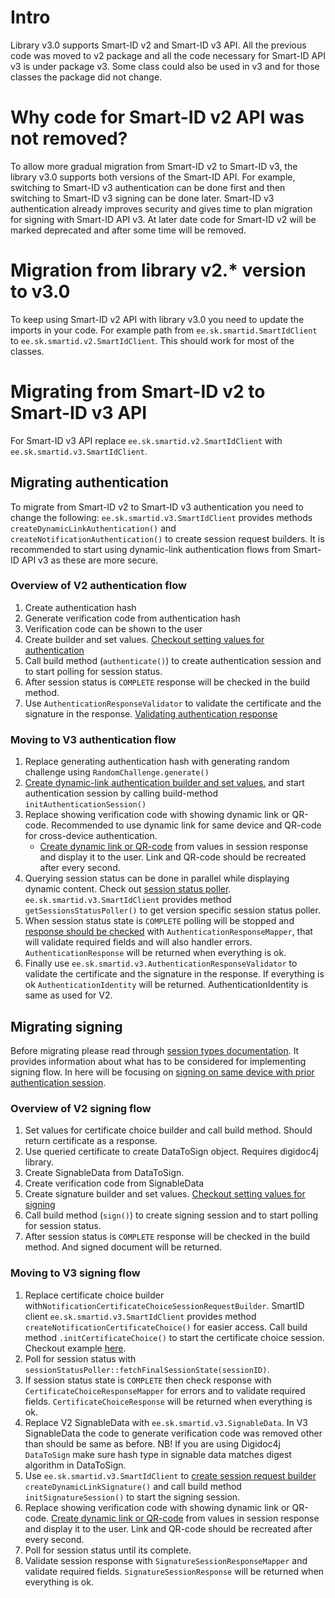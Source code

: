 # Intro

Library v3.0 supports Smart-ID v2 and Smart-ID v3 API.
All the previous code was moved to v2 package and all the code necessary for Smart-ID API v3 is under package v3. 
Some class could also be used in v3 and for those classes the package did not change.

# Why code for Smart-ID v2 API was not removed?

To allow more gradual migration from Smart-ID v2 to Smart-ID v3, the library v3.0 supports both versions of the Smart-ID API.
For example, switching to Smart-ID v3 authentication can be done first and then switching to Smart-ID v3 signing can be done later. 
Smart-ID v3 authentication already improves security and gives time to plan migration for signing with Smart-ID API v3. 
At later date code for Smart-ID v2 will be marked deprecated and after some time will be removed. 

# Migration from library v2.* version to v3.0

To keep using Smart-ID v2 API with library v3.0 you need to update the imports in your code. 
For example path from `ee.sk.smartid.SmartIdClient` to `ee.sk.smartid.v2.SmartIdClient`. This should work for most of the classes.

# Migrating from Smart-ID v2 to Smart-ID v3 API

For Smart-ID v3 API replace `ee.sk.smartid.v2.SmartIdClient` with `ee.sk.smartid.v3.SmartIdClient`.

## Migrating authentication

To migrate from Smart-ID v2 to Smart-ID v3 authentication you need to change the following:
`ee.sk.smartid.v3.SmartIdClient` provides methods `createDynamicLinkAuthentication()` and `createNotificationAuthentication()` to create session request builders.
It is recommended to start using dynamic-link authentication flows from Smart-ID API v3 as these are more secure.

### Overview of V2 authentication flow

1. Create authentication hash
2. Generate verification code from authentication hash
3. Verification code can be shown to the user
4. Create builder and set values. [Checkout setting values for authentication](README.md#examples-of-performing-authentication)
5. Call build method (`authenticate()`) to create authentication session and to start polling for session status.
6. After session status is `COMPLETE` response will be checked in the build method.
7. Use `AuthenticationResponseValidator` to validate the certificate and the signature in the response. [Validating authentication response](README.md#validating-authentication-response)

### Moving to V3 authentication flow

1. Replace generating authentication hash with generating random challenge using `RandomChallenge.generate()`
2. [Create dynamic-link authentication builder and set values.](README.md#examples-of-initiating-a-dynamic-link-authentication-session) and start authentication session by calling build-method `initAuthenticationSession()`
3. Replace showing verification code with showing dynamic link or QR-code. Recommended to use dynamic link for same device and QR-code for cross-device authentication.
   - [Create dynamic link or QR-code](README.md#generating-qr-code-or-dynamic-link) from values in session response and display it to the user. Link and QR-code should be recreated after every second.
4. Querying session status can be done in parallel while displaying dynamic content. Check out [session status poller](README.md#example-of-using-session-status-poller-to-query-final-sessions-status). `ee.sk.smartid.v3.SmartIdClient` provides method `getSessionsStatusPoller()` to get version specific session status poller.
5. When session status state is `COMPLETE` polling will be stopped and [response should be checked](README.md#example-of-validating-the-authentication-sessions-response) with `AuthenticationResponseMapper`, that will validate required fields and will also handler errors. `AuthenticationResponse` will be returned when everything is ok.
6. Finally use `ee.sk.smartid.v3.AuthenticationResponseValidator` to validate the certificate and the signature in the response. If everything is ok `AuthenticationIdentity` will be returned. AuthenticationIdentity is same as used for V2.

## Migrating signing

Before migrating please read through [session types documentation](https://sk-eid.github.io/smart-id-documentation/rp-api/3.0.3/sessions.html). It provides information about what has to be considered for implementing signing flow.
In here will be focusing on [signing on same device with prior authentication session](https://sk-eid.github.io/smart-id-documentation/rp-api/3.0.2/sessions.html#_signing_with_prior_authentication_2).

### Overview of V2 signing flow

1. Set values for certificate choice builder and call build method. Should return certificate as a response.
2. Use queried certificate to create DataToSign object. Requires digidoc4j library.
3. Create SignableData from DataToSign.
4. Create verification code from SignableData
5. Create signature builder and set values. [Checkout setting values for signing](README.md#create-the-signature)
6. Call build method (`sign()`) to create signing session and to start polling for session status.
7. After session status is `COMPLETE` response will be checked in the build method. And signed document will be returned.

### Moving to V3 signing flow

1. Replace certificate choice builder with`NotificationCertificateChoiceSessionRequestBuilder`. SmartID client `ee.sk.smartid.v3.SmartIdClient` provides method `createNotificationCertificateChoice()` for easier access. Call build method `.initCertificateChoice()` to start the certificate choice session. Checkout example [here](README.md#examples-of-initiating-a-notification-based-certificate-choice-session).
2. Poll for session status with `sessionStatusPoller::fetchFinalSessionState(sessionID)`. 
3. If session status state is `COMPLETE` then check response with `CertificateChoiceResponseMapper` for errors and to validate required fields. `CertificateChoiceResponse` will be returned when everything is ok.
4. Replace V2 SignableData with `ee.sk.smartid.v3.SignableData`. In V3 SignableData the code to generate verification code was removed other than should be same as before. NB! If you are using Digidoc4j `DataToSign` make sure hash type in signable data matches digest algorithm in DataToSign.
5. Use `ee.sk.smartid.v3.SmartIdClient` to [create session request builder](README.md#examples-of-initiating-a-dynamic-link-signature-session) `createDynamicLinkSignature()` and call build method `initSignatureSession()` to start the signing session.
6. Replace showing verification code with showing dynamic link or QR-code. [Create dynamic link or QR-code](README.md#generating-qr-code-or-dynamic-link) from values in session response and display it to the user. Link and QR-code should be recreated after every second.
7. Poll for session status until its complete.
8. Validate session response with `SignatureSessionResponseMapper` and validate required fields. `SignatureSessionResponse` will be returned when everything is ok.